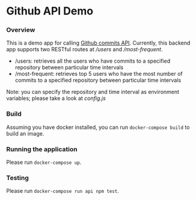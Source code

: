 # Github API Demo

### Overview
This is a demo app for calling [Github commits API](https://docs.github.com/en/free-pro-team@latest/rest). Currently, this backend app supports two RESTful routes at _/users_ and _/most-frequent_.

- /users: retrieves all the users who have commits to a specified repository between particular time intervals
- /most-frequent: retrieves top 5 users who have the most number of commits to a specified repository between particular time intervals

Note: you can specify the repository and time interval as environment variables; please take a look at _config.js_

### Build
Assuming you have docker installed,
you can run `docker-compose build` to build an image.
### Running the application
Please run `docker-compose up`.
### Testing
Please run `docker-compose run api npm test`.
